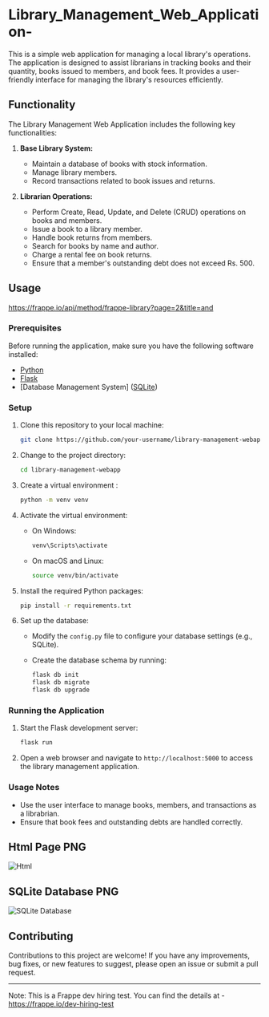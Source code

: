 # Library_Management_Web_Application-

This is a simple web application for managing a local library's operations. The application is designed to assist librarians in tracking books and their quantity, books issued to members, and book fees. It provides a user-friendly interface for managing the library's resources efficiently.

## Functionality

The Library Management Web Application includes the following key functionalities:

1. **Base Library System:**
   - Maintain a database of books with stock information.
   - Manage library members.
   - Record transactions related to book issues and returns.

2. **Librarian Operations:**
   - Perform Create, Read, Update, and Delete (CRUD) operations on books and members.
   - Issue a book to a library member.
   - Handle book returns from members.
   - Search for books by name and author.
   - Charge a rental fee on book returns.
   - Ensure that a member's outstanding debt does not exceed Rs. 500.

## Usage

https://frappe.io/api/method/frappe-library?page=2&title=and

### Prerequisites

Before running the application, make sure you have the following software installed:

- [Python](https://www.python.org/)
- [Flask](https://flask.palletsprojects.com/)
- [Database Management System] ([SQLite](https://www.sqlite.org/))

### Setup

1. Clone this repository to your local machine:

   ```bash
   git clone https://github.com/your-username/library-management-webapp.git
   ```

2. Change to the project directory:

   ```bash
   cd library-management-webapp
   ```

3. Create a virtual environment :

   ```bash
   python -m venv venv
   ```

4. Activate the virtual environment:

   - On Windows:

     ```bash
     venv\Scripts\activate
     ```

   - On macOS and Linux:

     ```bash
     source venv/bin/activate
     ```

5. Install the required Python packages:

   ```bash
   pip install -r requirements.txt
   ```

6. Set up the database:

   - Modify the `config.py` file to configure your database settings (e.g., SQLite).
   - Create the database schema by running:

     ```bash
     flask db init
     flask db migrate
     flask db upgrade
     ```

### Running the Application

1. Start the Flask development server:

   ```bash
   flask run
   ```

2. Open a web browser and navigate to `http://localhost:5000` to access the library management application.

### Usage Notes

- Use the user interface to manage books, members, and transactions as a librabrian.
- Ensure that book fees and outstanding debts are handled correctly.


## Html Page PNG
![Html](https://github.com/mohiittt/Library_Management_Web_Application-/assets/93429104/942ffb95-490c-45e5-9d14-86155b974ff5)

## SQLite Database PNG
![SQLite Database](https://github.com/mohiittt/Library_Management_Web_Application-/assets/93429104/9f5b6e93-e581-403b-a3fb-d4e12ecfb939)


## Contributing

Contributions to this project are welcome! If you have any improvements, bug fixes, or new features to suggest, please open an issue or submit a pull request.

---

Note: This is a Frappe dev hiring test. You can find the details at - https://frappe.io/dev-hiring-test
